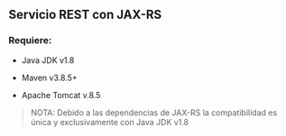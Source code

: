 ## Servicio REST con JAX-RS

### Requiere: 
* Java JDK v1.8

* Maven v3.8.5+

* Apache Tomcat v.8.5

>NOTA: Debido a las dependencias de JAX-RS la compatibilidad es única y exclusivamente con Java JDK v1.8

